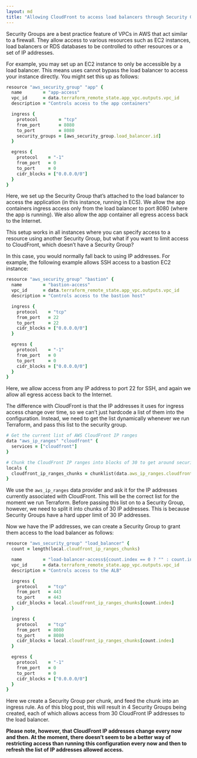 ```yaml
---
layout: md
title: "Allowing CloudFront to access load balancers through Security Groups"
---
```


Security Groups are a best practice feature of VPCs in AWS that act similar to a firewall. They allow access to various resources such as EC2 instances, load balancers or RDS databases to be controlled to other resources or a set of IP addresses.

For example, you may set up an EC2 instance to only be accessible by a load balancer. This means uses cannot bypass the load balancer to access your instance directly. You might set this up as follows:

```ruby
resource "aws_security_group" "app" {
  name        = "app-access"
  vpc_id      = data.terraform_remote_state.app_vpc.outputs.vpc_id
  description = "Controls access to the app containers"

  ingress {
    protocol        = "tcp"
    from_port       = 8080
    to_port         = 8080
    security_groups = [aws_security_group.load_balancer.id]
  }

  egress {
    protocol    = "-1"
    from_port   = 0
    to_port     = 0
    cidr_blocks = ["0.0.0.0/0"]
  }
}
```

Here, we set up the Security Group that’s attached to the load balancer to access the application (in this instance, running in ECS). We allow the app containers ingress access only from the load balancer to port 8080 (where the app is running). We also allow the app container all egress access back to the Internet.

This setup works in all instances where you can specify access to a resource using another Security Group, but what if you want to limit access to CloudFront, which doesn’t have a Security Group?

In this case, you would normally fall back to using IP addresses. For example, the following example allows SSH access to a bastion EC2 instance:

```ruby
resource "aws_security_group" "bastion" {
  name        = "bastion-access"
  vpc_id      = data.terraform_remote_state.app_vpc.outputs.vpc_id
  description = "Controls access to the bastion host"

  ingress {
    protocol    = "tcp"
    from_port   = 22
    to_port     = 22
    cidr_blocks = ["0.0.0.0/0"]
  }

  egress {
    protocol    = "-1"
    from_port   = 0
    to_port     = 0
    cidr_blocks = ["0.0.0.0/0"]
  }
}
```

Here, we allow access from any IP address to port 22 for SSH, and again we allow all egress access back to the Internet.

The difference with CloudFront is that the IP addresses it uses for ingress access change over time, so we can’t just hardcode a list of them into the configuration. Instead, we need to get the list dynamically whenever we run Terraform, and pass this list to the security group.

```ruby
# Get the current list of AWS CloudFront IP ranges
data "aws_ip_ranges" "cloudfront" {
  services = ["cloudfront"]
}

# Chunk the CloudFront IP ranges into blocks of 30 to get around security group limits
locals {
  cloudfront_ip_ranges_chunks = chunklist(data.aws_ip_ranges.cloudfront.cidr_blocks, 30)
}
```

We use the `aws_ip_ranges` data provider and ask it for the IP addresses currently associated with CloudFront. This will be the correct list for the moment we run Terraform. Before passing this list on to a Security Group, however, we need to split it into chunks of 30 IP addresses. This is because Security Groups have a hard upper limit of 30 IP addresses.

Now we have the IP addresses, we can create a Security Group to grant them access to the load balancer as follows: 

```ruby
resource "aws_security_group" "load_balancer" {
  count = length(local.cloudfront_ip_ranges_chunks)

  name        = "load-balancer-access${count.index == 0 ? "" : count.index + 1}"
  vpc_id      = data.terraform_remote_state.app_vpc.outputs.vpc_id
  description = "Controls access to the ALB"

  ingress {
    protocol    = "tcp"
    from_port   = 443
    to_port     = 443
    cidr_blocks = local.cloudfront_ip_ranges_chunks[count.index]
  }

  ingress {
    protocol    = "tcp"
    from_port   = 8080
    to_port     = 8080
    cidr_blocks = local.cloudfront_ip_ranges_chunks[count.index]
  }

  egress {
    protocol    = "-1"
    from_port   = 0
    to_port     = 0
    cidr_blocks = ["0.0.0.0/0"]
  }
}
```

Here we create a Security Group per chunk, and feed the chunk into an ingress rule. As of this blog post, this will result in 4 Security Groups being created, each of which allows access from 30 CloudFront IP addresses to the load balancer.

**Please note, however, that CloudFront IP addresses change every now and then. At the moment, there doesn’t seem to be a better way of restricting access than running this configuration every now and then to refresh the list of IP addresses allowed access.**
